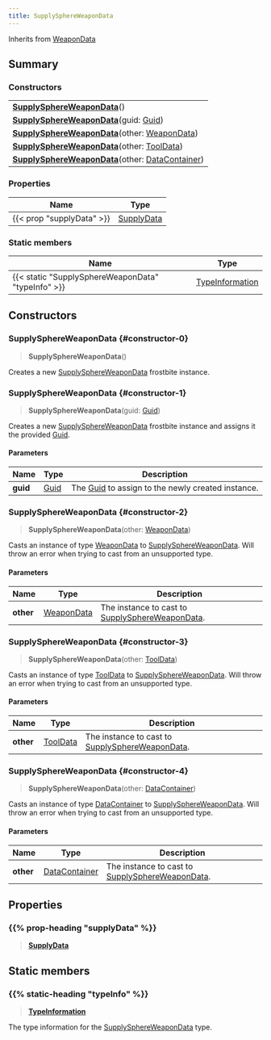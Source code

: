 ```yaml
---
title: SupplySphereWeaponData
---
```


Inherits from [WeaponData](/vext/ref/fb/weapondata)

## Summary

### Constructors

|  |
| --- |
| **[SupplySphereWeaponData](#constructor-0)**() |
| **[SupplySphereWeaponData](#constructor-1)**(guid: [Guid](/vext/ref/shared/type/guid)) |
| **[SupplySphereWeaponData](#constructor-2)**(other: [WeaponData](/vext/ref/fb/weapondata)) |
| **[SupplySphereWeaponData](#constructor-3)**(other: [ToolData](/vext/ref/fb/tooldata)) |
| **[SupplySphereWeaponData](#constructor-4)**(other: [DataContainer](/vext/ref/shared/type/datacontainer)) |

### Properties

| Name | Type |
| ---- | ---- |
| {{< prop "supplyData" >}} | [SupplyData](/vext/ref/fb/supplydata) |

### Static members

| Name | Type |
| ---- | ---- |
| {{< static "SupplySphereWeaponData" "typeInfo" >}} | [TypeInformation](/vext/ref/shared/type/typeinformation) |

## Constructors

### SupplySphereWeaponData {#constructor-0}

> **SupplySphereWeaponData**()

Creates a new [SupplySphereWeaponData](/vext/ref/fb/supplysphereweapondata) frostbite instance.

### SupplySphereWeaponData {#constructor-1}

> **SupplySphereWeaponData**(guid: [Guid](/vext/ref/shared/type/guid))

Creates a new [SupplySphereWeaponData](/vext/ref/fb/supplysphereweapondata) frostbite instance and assigns it the provided [Guid](/vext/ref/shared/type/guid).

#### Parameters

| Name | Type | Description |
| ---- | ---- | ----------- |
| **guid** | [Guid](/vext/ref/shared/type/guid) | The [Guid](/vext/ref/shared/type/guid) to assign to the newly created instance. |

### SupplySphereWeaponData {#constructor-2}

> **SupplySphereWeaponData**(other: [WeaponData](/vext/ref/fb/weapondata))

Casts an instance of type [WeaponData](/vext/ref/fb/weapondata) to [SupplySphereWeaponData](/vext/ref/fb/supplysphereweapondata). Will throw an error when trying to cast from an unsupported type.

#### Parameters

| Name | Type | Description |
| ---- | ---- | ----------- |
| **other** | [WeaponData](/vext/ref/fb/weapondata) | The instance to cast to [SupplySphereWeaponData](/vext/ref/fb/supplysphereweapondata). |

### SupplySphereWeaponData {#constructor-3}

> **SupplySphereWeaponData**(other: [ToolData](/vext/ref/fb/tooldata))

Casts an instance of type [ToolData](/vext/ref/fb/tooldata) to [SupplySphereWeaponData](/vext/ref/fb/supplysphereweapondata). Will throw an error when trying to cast from an unsupported type.

#### Parameters

| Name | Type | Description |
| ---- | ---- | ----------- |
| **other** | [ToolData](/vext/ref/fb/tooldata) | The instance to cast to [SupplySphereWeaponData](/vext/ref/fb/supplysphereweapondata). |

### SupplySphereWeaponData {#constructor-4}

> **SupplySphereWeaponData**(other: [DataContainer](/vext/ref/shared/type/datacontainer))

Casts an instance of type [DataContainer](/vext/ref/shared/type/datacontainer) to [SupplySphereWeaponData](/vext/ref/fb/supplysphereweapondata). Will throw an error when trying to cast from an unsupported type.

#### Parameters

| Name | Type | Description |
| ---- | ---- | ----------- |
| **other** | [DataContainer](/vext/ref/shared/type/datacontainer) | The instance to cast to [SupplySphereWeaponData](/vext/ref/fb/supplysphereweapondata). |

## Properties

### {{% prop-heading "supplyData" %}}

> **[SupplyData](/vext/ref/fb/supplydata)**

## Static members

### {{% static-heading "typeInfo" %}}

> **[TypeInformation](/vext/ref/shared/type/typeinformation)**

The type information for the [SupplySphereWeaponData](/vext/ref/fb/supplysphereweapondata) type.

